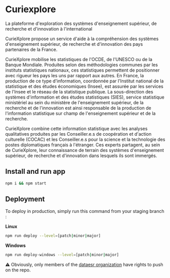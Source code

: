 # Curiexplore

La plateforme d'exploration des systèmes d'enseignement supérieur, de recherche et d'innovation à l'international

CurieXplore propose un service d'aide à la compréhension des systèmes d'enseignement supérieur, de recherche et d'innovation des pays partenaires de la France.

CurieXplore mobilise les statistiques de l'OCDE, de l'UNESCO ou de la Banque Mondiale. Produites selon des méthodologies communes par les instituts statistiques nationaux, ces statistiques permettent de positionner avec rigueur les pays les uns par rapport aux autres. En France, la production de ce type d'information, coordonnée par l'Institut national de la statistique et des études économiques (Insee), est assurée par les services de l'Insee et le réseau de la statistique publique. La sous-direction des systèmes d'information et des études statistiques (SIES), service statistique ministériel au sein du ministère de l'enseignement supérieur, de la recherche et de l'innovation est ainsi responsable de la production de l'information statistique sur champ de l'enseignement supérieur et de la recherche.

CurieXplore combine cette information statistique avec les analyses qualitatives produites par les Conseiller.e.s de coopération et d'action culturelle (COCAC) et les Conseiller.e.s pour la science et la technologie des postes diplomatiques français à l'étranger. Ces experts partagent, au sein de CurieXplore, leur connaissance de terrain des systèmes d'enseignement supérieur, de recherche et d'innovation dans lesquels ils sont immergés.


## Install and run app

```sh
npm i && npm start
```

## Deployment

To deploy in production, simply run this command from your staging branch :

**Linux**

```sh
npm run deploy --level=[patch|minor|major]
```

**Windows**

```sh
npm run deploy-windows --level=[patch|minor|major]
```
:warning: Obviously, only members of the [dataesr organization](https://github.com/dataesr/) have rights to push on the repo.